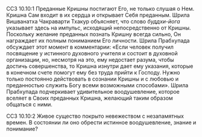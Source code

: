 ССЗ 10.10:1	Преданные Кришны постигают Его, не только слушая о Нем. Кришна Сам входит в их сердца и открывает Себя преданным. Шрила Вишванатха Чакраварти Тхакур объясняет, что слово _буддхи-йога_ указывает здесь на импульс, исходящий непосредственно от Кришны. Поскольку желание преданных познать Кришну всегда сильно, Он награждает их полным пониманием Его личности. Шрила Прабхупада обсуждает этот момент в комментарии: «Если человек получил посвящение у истинного духовного учителя и состоит в духовной организации, но, несмотря на это, ему недостает разума, чтобы достичь совершенства, то Кришна изнутри дает ему указания, которые в конечном счете помогут ему без труда прийти к Господу. Нужно только постоянно действовать в сознании Кришны и с любовью и преданностью служить Богу всеми возможными способами». Шрила Прабхупада подчеркивает удивительное воодушевление, которое вселяет в Своих преданных Кришна, желающий таким образом общаться с ними.

ССЗ 10.10:2	Живое существо покрыто невежеством с незапамятных времен. В состоянии ли оно обрести истинное воодушевление, знание и понимание?
